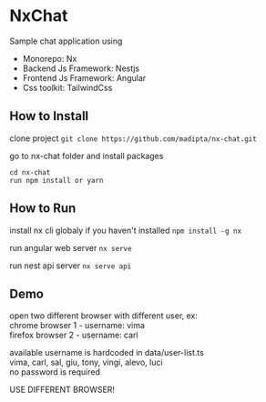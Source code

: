 # NxChat
Sample chat application using
- Monorepo: Nx
- Backend Js Framework: Nestjs
- Frontend Js Framework: Angular
- Css toolkit: TailwindCss


## How to Install

clone project
`git clone https://github.com/madipta/nx-chat.git`

go to nx-chat folder and install packages
```
cd nx-chat
run npm install or yarn
```


## How to Run

install nx cli globaly if you haven't installed
`npm install -g nx`

run angular web server
`nx serve`

run nest api server
`nx serve api`


## Demo

open two different browser with different user, ex:  
chrome browser 1 - username: vima  
firefox browser 2 - username: carl  

available username is hardcoded in data/user-list.ts  
vima, carl, sal, giu, tony, vingi, alevo, luci  
no password is required  

USE DIFFERENT BROWSER!

